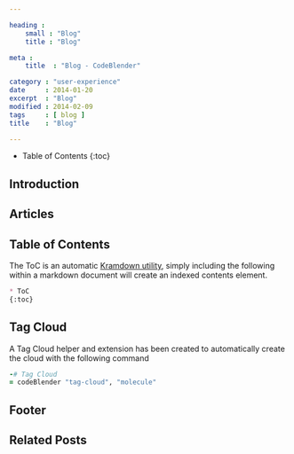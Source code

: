 ```yaml
---

heading :
    small : "Blog"
    title : "Blog"

meta :
    title  : "Blog - CodeBlender"

category : "user-experience"
date     : 2014-01-20
excerpt  : "Blog"
modified : 2014-02-09
tags     : [ blog ]
title    : "Blog"

---
```


* Table of Contents
{:toc}

## Introduction

## Articles

## Table of Contents
The ToC is an automatic [Kramdown utility][], simply including the following
within a markdown document will create an indexed contents element.

~~~markdown
* ToC
{:toc}
~~~~

## Tag Cloud
A Tag Cloud helper and extension has been created to automatically create the cloud
with the following command

~~~ruby
-# Tag Cloud
= codeBlender "tag-cloud", "molecule"
~~~

## Footer

## Related Posts
[Kramdown utility]:http://kramdown.gettalong.org/converter/html.html#toc